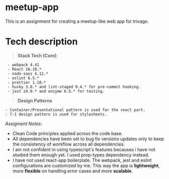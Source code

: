 # meetup-app

This is an assignment for creating a meetup-like web app for trivago.

# Tech description

> **Stack Tech (Core)**:

     - webpack 4.41
     - React 16.10.*
     - node-sass 4.12.*
     - eslint 6.5.*
     - prettier 1.18.*
     - husky 3.0.* and lint-staged 9.4.* for pre-commit hooking.
     - jest 24.9.* and enzyme 6.5.* for testing.

> **Design Patterns**

    - Container/Presentational pattern is used for the react part.
    - 7-1 design pattern is used for stylesheets.

_Assigment Notes_:

- Clean Code principles applied across the code base.
- All dependencies have been set to bug fix versions updates only to keep the consistency of workflow across all dependencies.
- I am not confident in using typescript's features becauses i have not studied them enough yet. I used prop-types dependency instead.
- I have not used react-app boilerplate. The webpack, jest and eslint configurations are customized by me. This way the app is **lightweight**, more **flexible** on handling error cases and more **scalable**.
